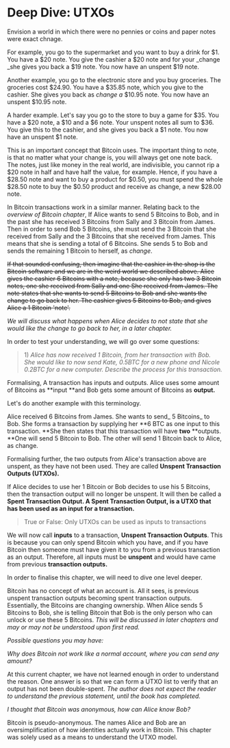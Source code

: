 # Deep Dive: UTXOs

Envision a world in which there were no pennies or coins and paper notes were exact chnage.

For example, you go to the supermarket and you want to buy a drink for $1. You have a $20 note. You give the cashier a $20 note and for your \_change \_she gives you back a $19 note. You now have an unspent $19 note.

Another example, you go to the electronic store and you buy groceries. The groceries cost $24.90. You have a $35.85 note, which you give to the cashier. She gives you back as _change a_ $10.95 note. You now have an unspent $10.95 note.

A harder example. Let's say you go to the store to buy a game for $35. You have a $20 note, a $10 and a $6 note. Your unspent notes all sum to $36. You give this to the cashier, and she gives you back a $1 note. You now have an unspent $1 note.

This is an important concept that Bitcoin uses. The important thing to note, is that no matter what your change is, you will always get one note back. The notes, just like money in the real world, are indivisible, you cannot rip a $20 note in half and have half the value, for example. Hence, if you have a $28.50 note and want to buy a product for $0.50, you must spend the whole $28.50 note to buy the $0.50 product and receive as change, a new $28.00 note.

In Bitcoin transactions work in a similar manner. Relating back to the _overview of Bitcoin chapter_, If Alice wants to send 5 Bitcoins to Bob, and in the past she has received 3 Bitcoins from Sally and 3 Bitcoin from James. Then in order to send Bob 5 Bitcoins, she must send the 3 Bitcoin that she received from Sally and the 3 Bitcoins that she received from James. This means that she is sending a total of 6 Bitcoins. She sends 5 to Bob and sends the remaining 1 Bitcoin to herself, as _change_.

~~If that sounded confusing, then imagine that the cashier in the shop is the Bitcoin software and we are in the weird world we described above. Alice gives the cashier 6 Bitcoins with a note, because she only has two 3 Bitcoin notes, one she received from Sally and one She received from James. The note states that she wants to send 5 Bitcoins to Bob and she wants the change to go back to her. The cashier gives 5 Bitcoins to Bob, and gives Alice a 1 Bitcoin 'note'.~~

_We will discuss what happens when Alice decides to not state that she would like the change to go back to her, in a later chapter._

In order to test your understanding, we will go over some questions:

> 1\) _Alice has now received 1 Bitcoin, from her transaction with Bob. She would like to now send Kate, 0.5BTC for a new phone and Nicole 0.2BTC for a new computer. Describe the process for this transaction._

Formalising, A transaction has inputs and outputs. Alice uses some amount of Bitcoins as **input **and Bob gets some amount of Bitcoins as **output.**

Let's do another example with this terminology.

Alice received 6 Bitcoins from James. She wants to send_ 5 Bitcoins_ to Bob. She forms a transaction by supplying her **6 BTC as one input to this transaction. **She then states that this transaction will have **two** **outputs. **One will send 5 Bitcoin to Bob. The other will send 1 Bitcoin back to Alice, as change.

Formalising further, the two outputs from Alice's transaction above are unspent, as they have not been used. They are called **Unspent Transaction Outputs \(UTXOs\).**

If Alice decides to use her 1 Bitcoin or Bob decides to use his 5 Bitcoins, then the transaction output will no longer be unspent. It will then be called a **Spent Transaction Output. A Spent Transaction Output, is a UTXO that has been used as an input for a transaction.**

> True or False: Only UTXOs can be used as inputs to transactions

We will now call **inputs** to a transaction, **Unspent Transaction Outputs**. This is because you can only spend Bitcoin which you have, and if you have Bitcoin then someone must have given it to you from a previous transaction as an output. Therefore, all inputs must be **unspent** and would have came from previous **transaction outputs.**

In order to finalise this chapter, we will need to dive one level deeper.

Bitcoin has no concept of what an account is. All it sees, is previous unspent transaction outputs becoming spent transaction outputs. Essentially, the Bitcoins are changing ownership. When Alice sends 5 Bitcoins to Bob, she is telling Bitcoin that Bob is the only person who can unlock or use these 5 Bitcoins. _This will be discussed in later chapters and may or may not be understood upon first read._

_Possible questions you may have:_

_Why does Bitcoin not work like a normal account, where you can send any amount?_

At this current chapter, we have not learned enough in order to understand the reason. One answer is so that we can form a UTXO list to verify that an output has not been double-spent. _The author does not expect the reader to understand the previous statement, until the book has completed._

_I thought that Bitcoin was anonymous, how can Alice know Bob?_

Bitcoin is pseudo-anonymous. The names Alice and Bob are an oversimplification of how identities actually work in Bitcoin. This chapter was solely used as a means to understand the UTXO model.

